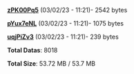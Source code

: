 [**zPK00Pq5**](/data/zPK00Pq5.txt) (03/02/23 - 11:21)- 2542 bytes

[**pYux7eNL**](/data/pYux7eNL.txt) (03/02/23 - 11:21)- 1075 bytes

[**uqjPiZv3**](/data/uqjPiZv3.txt) (03/02/23 - 11:21)- 239 bytes

**Total Datas**: 8018

**Total Size**: 53.72 MB / 53.7 MB